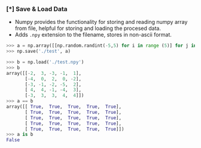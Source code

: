 
### [\*] Save & Load Data
* Numpy provides the functionality for storing and reading numpy array from file, helpful for storing and loading the procesed data.
* Adds `.npy` extension to the filename, stores in non-ascii format.

```python
>>> a = np.array([[np.random.randint(-5,5) for i in range (5)] for j in range(5)])
>>> np.save('./test', a)

>>> b = np.load('./test.npy')
>>> b
array([[-2,  3, -3, -1,  1],
       [-4,  0,  2,  0, -2],
       [-3, -1, -2, -5,  2],
       [ 4,  4, -1, -4,  3],
       [-3,  3,  3,  4,  4]])
>>> a == b
array([[ True,  True,  True,  True,  True],
       [ True,  True,  True,  True,  True],
       [ True,  True,  True,  True,  True],
       [ True,  True,  True,  True,  True],
       [ True,  True,  True,  True,  True]])
>>> a is b
False
``` 
